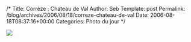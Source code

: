 /*
 Title: Corrèze : Chateau de Val
 Author: Seb
 Template: post
 Permalink: /blog/archives/2006/08/18/correze-chateau-de-val
 Date: 2006-08-18T08:37:16+00:00
 Categories: Photo du jour
*/
<p><a title="Chateau de Val" href="http://flickr.com/photos/11523765@N00/209381603" ><img src="http://static.flickr.com/65/209381603_f86f99a6ec_d.jpg" /></a></p>
